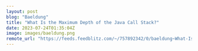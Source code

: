 ```yaml
---
layout: post
blog: "Baeldung"
title: "What Is the Maximum Depth of the Java Call Stack?"
date: 2023-07-24T01:35:04Z
image: images/baeldung.png
remote_url: "https://feeds.feedblitz.com/~/757892342/0/baeldung~What-Is-the-Maximum-Depth-of-the-Java-Call-Stack"
---
```

